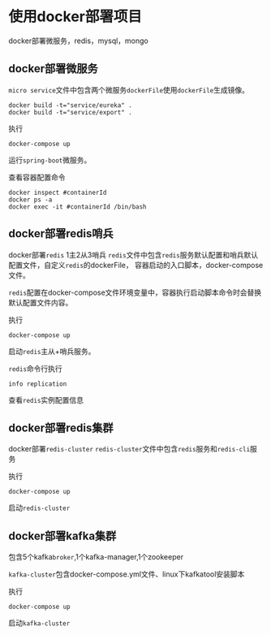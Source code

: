 # 使用docker部署项目
docker部署微服务，redis，mysql，mongo


## docker部署微服务
`micro service`文件中包含两个微服务`dockerFile`使用`dockerFile`生成镜像。
```
docker build -t="service/eureka" .
docker build -t="service/export" .
```
执行
```
docker-compose up
```
运行`spring-boot`微服务。

查看容器配置命令
```
docker inspect #containerId
docker ps -a
docker exec -it #containerId /bin/bash
```


## docker部署redis哨兵
docker部署`redis` 1主2从3哨兵
`redis`文件中包含`redis`服务默认配置和哨兵默认配置文件，自定义`redis`的dockerFile，
容器启动的入口脚本，docker-compose文件。
  
`redis`配置在docker-compose文件环境变量中，容器执行启动脚本命令时会替换默认配置文件内容。

执行
```
docker-compose up
```
启动`redis`主从+哨兵服务。

`redis`命令行执行
````
info replication
````
查看`redis`实例配置信息
  
  
  
## docker部署redis集群
docker部署`redis-cluster`
`redis-cluster`文件中包含`redis`服务和`redis-cli`服务

执行
```
docker-compose up
```
启动`redis-cluster`



## docker部署kafka集群
包含5个kafka`broker`,1个kafka-manager,1个zookeeper

`kafka-cluster`包含docker-compose.yml文件、linux下kafkatool安装脚本

执行
```
docker-compose up
```
启动`kafka-cluster`
